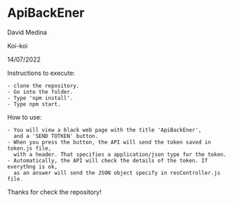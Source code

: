 # ApiBackEner

David Medina

Koi-koi

14/07/2022

Instructions to execute:

    - clone the repository.
    - Go into the folder.
    - Type 'npm install'.
    - Type npm start.

How to use:

    - You will view a black web page with the title 'ApiBackEner', 
      and a 'SEND TOTKEN' button.
    - When you press the button, the API will send the token saved in token.js file, 
      with a header. That specifies a application/json type for the token.
    - Automatically, the API will check the details of the token. If everythng is ok, 
      as an answer will send the JSON object specify in resController.js file.

Thanks for check the repository!
